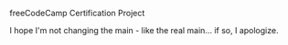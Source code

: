 freeCodeCamp Certification Project

I hope I'm not changing the main - like the real main... if so, I apologize.
